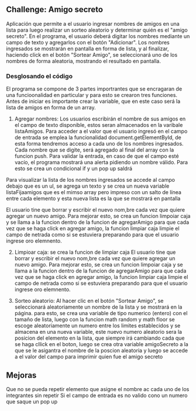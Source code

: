 ## Challenge: Amigo secreto 

Aplicación que permite a el usuario ingresar nombres de amigos en una lista para luego realizar un sorteo aleatorio y determinar quién es el "amigo secreto". En el programa, el usuario deberá digitar los nombres mediante un campo de texto y agregarlos con el botón "Adicionar". Los nombres ingresados se mostrarán en pantalla en forma de lista, y al finalizar, haciendo click en el botón "Sortear Amigo", se seleccionará uno de los nombres de forma aleatoria, mostrando el resultado en pantalla.

### Desglosando el código

El programa se compone de 3 partes importrantes que se encragaran de una funcioonalidad en particular y para esto se crearon tres funciones. Antes de iniciar es importante crear la variable, que en este caso será la lista de amigos en forma de un array. 

1. Agregar nombres:
Los usuarios escribirán el nombre de sus amigos en el campo de texto disponible, estos seran almacenados en la varibale listaAmigos. Para acceder a el valor que el usuario ingresó en el campo de entrada se emplea la funcionalidad document.getElementById, de esta forma tendremos acceso a cada uno de los nombres ingresados.
Cada nombre que se digite, será agregado al final del array con la funcion push.
Para validar la entrada, en caso de que el campo esté vacío, el programa mostrará una alerta pidiendo un nombre válido. Para esto se crea un condicional if y un pop up saldrá

Para visualizar la lista de los nombres ingresados se accede al campo debajo que es un ul, se agrega un texto y se crea un nueva variable listaFijaamigos que es el mimso array pero impreso con un salto de línea entre cada elemento y esta nueva lista es la que se mostrará en pantalla 

El usuario tine que borrar y escribir el nuevo nom,bre cada vez que quiere agregar un nuevo amigo. Para mejorar esto, se crea un funcion limpoiar caja y se llama a la funcion dentro de la funcion de agregarAmigo para que cada vez que se haga click en agregar amigo, la funcion limpiar caja limpie el campo de netrada como si se estuviera preparando para que el usuario ingrese oro elemnento. 

2. Limpioar caja: se crea la funcion de limpiar caja
El usuario tine que borrar y escribir el nuevo nom,bre cada vez que quiere agregar un nuevo amigo. Para mejorar esto, se crea un funcion limpoiar caja y se llama a la funcion dentro de la funcion de agregarAmigo para que cada vez que se haga click en agregar amigo, la funcion limpiar caja limpie el campo de netrada como si se estuviera preparando para que el usuario ingrese oro elemnento.

3. Sorteo aleatorio: Al hacer clic en el botón "Sortear Amigo", se seleccionará aleatoriamente un nombre de la lista y se mostrará en la página. para esto, se crea una variable de tipo numerico (entero) con el tamaño de lista, luego con la funcion math random y math floor se escoge aleatoriamente un numero entre los limites establecidos y se almacena en una nueva variable, este nuevo numero aleatorio sera la posicion del elemento en la lista, que siempre irá cambiando cada que se haga cllick en el boton, luego se crea otra variable amigoSecreto a la que se le asigantra el nombre de la poscion aleatoria y luego se accede a el valor del campo para imprimir quien fue el amigo secreto  

## Mejoras

Que no se pueda repetir elemento
que asigne el nombre ac cada uno de los integrantes sin repetir 
Si el campo de entrada es no valido cono un numero que saque un pop up


